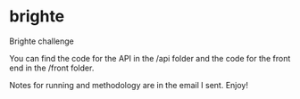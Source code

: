 # brighte
Brighte challenge

You can find the code for the API in the /api folder and the code for the front end in the /front folder.

Notes for running and methodology are in the email I sent. Enjoy!
